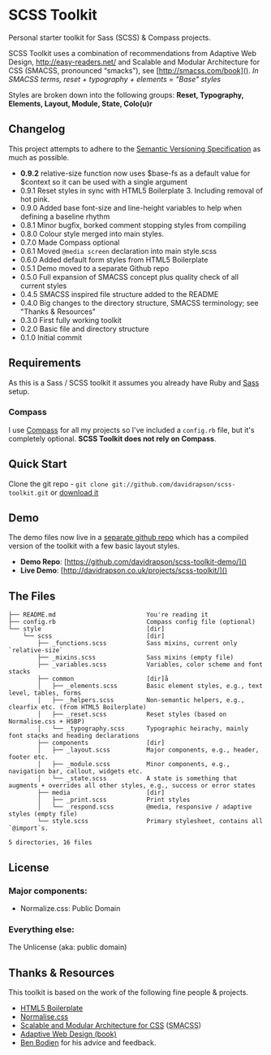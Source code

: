 # SCSS Toolkit

Personal starter toolkit for Sass (SCSS) & Compass projects.

SCSS Toolkit uses a combination of recommendations from Adaptive Web Design, http://easy-readers.net/
and Scalable and Modular Architecture for CSS (SMACSS, pronounced “smacks”), see [http://smacss.com/book](). 
*In SMACSS terms, reset + typography + elements = "Base" styles*

Styles are broken down into the following groups: **Reset, Typography, Elements, Layout, Module, State, Colo(u)r**


## Changelog

This project attempts to adhere to the [Semantic Versioning Specification](http://semver.org/) as much as possible.

- **0.9.2** relative-size function now uses $base-fs as a default value for $context so it can be used with a single argument
- 0.9.1 Reset styles in sync with HTML5 Boilerplate 3. Including removal of hot pink. 
- 0.9.0 Added base font-size and line-height variables to help when defining a baseline rhythm
- 0.8.1 Minor bugfix, borked comment stopping styles from compiling
- 0.8.0 Colour style merged into main styles.
- 0.7.0 Made Compass optional
- 0.6.1 Moved `@media screen` declaration into main style.scss
- 0.6.0 Added default form styles from HTML5 Boilerplate
- 0.5.1 Demo moved to a separate Github repo
- 0.5.0 Full expansion of SMACSS concept plus quality check of all current styles
- 0.4.5 SMACSS inspired file structure added to the README
- 0.4.0 Big changes to the directory structure, SMACSS terminology; see "Thanks & Resources"
- 0.3.0 First fully working toolkit
- 0.2.0 Basic file and directory structure
- 0.1.0 Initial commit

## Requirements

As this is a Sass / SCSS toolkit it assumes you already have Ruby and [Sass](http://sass-lang.com/) setup. 

### Compass

I use [Compass](http://compass-style.org/) for all my projects so I've included a `config.rb` file, but it's completely optional. **SCSS Toolkit does not rely on Compass**.


## Quick Start

Clone the git repo - `git clone git://github.com/davidrapson/scss-toolkit.git` or [download it](https://github.com/davidrapson/scss-toolkit/zipball/master)

## Demo

The demo files now live in a [separate github repo](https://github.com/davidrapson/scss-toolkit-demo/) which has a compiled version of the toolkit with a few basic layout styles.

- **Demo Repo**: [https://github.com/davidrapson/scss-toolkit-demo/]()
- **Live Demo**: [http://davidrapson.co.uk/projects/scss-toolkit/]()

## The Files

    ├── README.md                         You're reading it
    ├── config.rb                         Compass config file (optional)
    └── style                             [dir]
        └── scss                          [dir]
            ├── _functions.scss           Sass mixins, current only `relative-size`
            ├── _mixins.scss              Sass mixins (empty file)
            ├── _variables.scss           Variables, color scheme and font stacks
            ├── common                    [dir]å
            │   ├── _elements.scss        Basic element styles, e.g., text level, tables, forms
            │   ├── _helpers.scss         Non-semantic helpers, e.g., clearfix etc. (from HTML5 Boilerplate)
            │   ├── _reset.scss           Reset styles (based on Normalise.css + H5BP)
            │   └── _typography.scss      Typographic heirachy, mainly font stacks and heading declarations
            ├── components                [dir]
            │   ├── _layout.scss          Major components, e.g., header, footer etc.
            │   ├── _module.scss          Minor components, e.g., navigation bar, callout, widgets etc.
            │   └── _state.scss           A state is something that augments + overrides all other styles, e.g., success or error states
            ├── media                     [dir]
            │   ├── _print.scss           Print styles
            │   └── _respond.scss         @media, responsive / adaptive styles (empty file)
            └── style.scss                Primary stylesheet, contains all `@import`s.
    
    5 directories, 16 files

## License

### Major components:

- Normalize.css: Public Domain

### Everything else:

The Unlicense (aka: public domain)

## Thanks & Resources

This toolkit is based on the work of the following fine people & projects.

- [HTML5 Boilerplate](https://github.com/h5bp/html5-boilerplate)
- [Normalise.css](http://necolas.github.com/normalize.css/)
- [Scalable and Modular Architecture for CSS](http://smacss.com/book/type-state) (<abbr title="Scalable and Modular Architecture for CSS">SMACSS</abbr>)
- [Adaptive Web Design (book)](http://easy-readers.net/)
- [Ben Bodien](http://neutroncreations.com/) for his advice and feedback.

